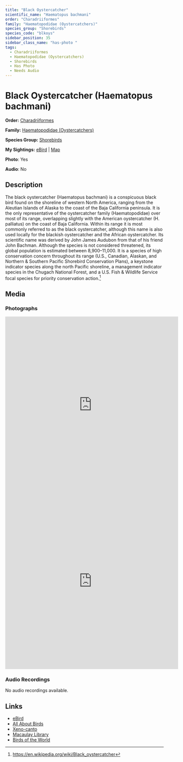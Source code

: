 ```yaml
---
title: "Black Oystercatcher"
scientific_name: "Haematopus bachmani"
order: "Charadriiformes"
family: "Haematopodidae (Oystercatchers)"
species_group: "Shorebirds"
species_code: "blkoys"
sidebar_position: 35
sidebar_class_name: "has-photo "
tags: 
  - Charadriiformes
  - Haematopodidae (Oystercatchers)
  - Shorebirds
  - Has Photo
  - Needs Audio
---
```


# Black Oystercatcher (Haematopus bachmani)

**Order:** [Charadriiformes](/tags/charadriiformes)

**Family:** [Haematopodidae (Oystercatchers)](/tags/haematopodidae-oystercatchers)

**Species Group:** [Shorebirds](/tags/shorebirds)

**My Sightings:** [eBird](https://ebird.org/lifelist?r=world&time=life&spp=blkoys) | [Map](/map?species_code=blkoys)

**Photo**: Yes 

**Audio**: No

## Description
The black oystercatcher (Haematopus bachmani) is a conspicuous black bird found on the shoreline of western North America, ranging from the Aleutian Islands of Alaska to the coast of the Baja California peninsula.
It is the only representative of the oystercatcher family (Haematopodidae) over most of its range, overlapping slightly with the American oystercatcher (H. palliatus) on the coast of Baja California. Within its range it is most commonly referred to as the black oystercatcher, although this name is also used locally for the blackish oystercatcher and the African oystercatcher. Its scientific name was derived by John James Audubon from that of his friend John Bachman.
Although the species is not considered threatened, its global population is estimated between 8,900–11,000.  It is a species of high conservation concern throughout its range (U.S., Canadian, Alaskan, and Northern & Southern Pacific Shorebird Conservation Plans), a keystone indicator species along the north Pacific shoreline, a management indicator species in the Chugach National Forest, and a U.S. Fish & Wildlife Service focal species for priority conservation action.[^1]

[^1]: https://en.wikipedia.org/wiki/Black_oystercatcher

## Media
### Photographs
<iframe src="https://macaulaylibrary.org/asset/619242520/embed" width="550" height="560" frameborder="0" allowfullscreen></iframe>
<iframe src="https://macaulaylibrary.org/asset/619242521/embed" width="550" height="560" frameborder="0" allowfullscreen></iframe>

### Audio Recordings
No audio recordings available.

## Links
* [eBird](https://ebird.org/species/blkoys) 
* [All About Birds](https://www.allaboutbirds.org/guide/blkoys) 
* [Xeno-canto](https://www.xeno-canto.org/species/haematopus-bachmani) 
* [Macaulay Library](https://search.macaulaylibrary.org/catalog?taxonCode=blkoys&sort=rating_rank_desc)
* [Birds of the World](https://birdsoftheworld.org/bow/species/blkoys)
